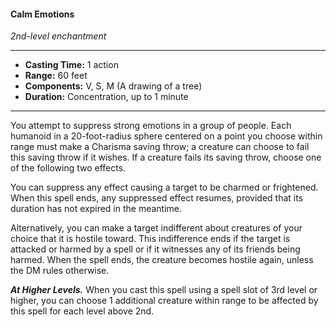 #### Calm Emotions
*2nd-level enchantment*
___
- **Casting Time:** 1 action
- **Range:** 60 feet
- **Components:** V, S, M (A drawing of a tree)
- **Duration:** Concentration, up to 1 minute
---
You attempt to suppress strong emotions in a group of people. Each humanoid in a 20-foot-radius sphere centered on a point you choose within range must make a Charisma saving throw; a creature can choose to fail this saving throw if it wishes. If a creature fails its saving throw, choose one of the following two effects.

You can suppress any effect causing a target to be charmed or frightened. When this spell ends, any suppressed effect resumes, provided that its duration has not expired in the meantime.

Alternatively, you can make a target indifferent about creatures of your choice that it is hostile toward. This indifference ends if the target is attacked or harmed by a spell or if it witnesses any of its friends being harmed. When the spell ends, the creature becomes hostile again, unless the DM rules otherwise.

***At Higher Levels.*** When you cast this spell using a spell slot of 3rd level or higher, you can choose 1 additional creature within range to be affected by this spell for each level above 2nd.